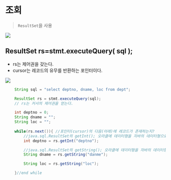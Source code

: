 # 조회
> `ResultSet`을 사용

<img src = "https://user-images.githubusercontent.com/69107255/103225875-3a672300-496e-11eb-94a7-46a18902df0e.png">

## ResultSet rs=stmt.executeQuery( sql );
- rs는 제어권을 갖는다.
- cursor는 레코드의 유무를 반환하는 포인터이다.

<img src ="https://user-images.githubusercontent.com/69107255/103225914-54086a80-496e-11eb-8ce7-24376fe0e9f2.png">

```java
    String sql = "select deptno, dname, loc from dept";

    ResultSet rs = stmt.executeQuery(sql);
    // rs는 커서의 제어권을 얻는다.

    int deptno = 0;
    String dname = "";
    String loc = "";
    
    while(rs.next()){ //포인터(cursor)의 다음(아래)에 레코드가 존재하는지?
        //java.sql.ResultSet의 getInt(); 오라클에 데이터형을 자바의 데이터형으로 바꿔준다.
        int deptno = rs.getInt("deptno");

        //java.sql.ResultSet의 getString(); 오라클에 데이터형을 자바의 데이터형으로 바꿔준다.
        String dname = rs.getString("danme");

        String loc = rs.getString("loc");

    }//end while
```